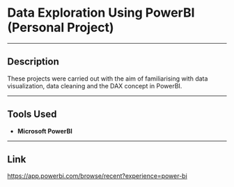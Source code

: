 # Data Exploration Using PowerBI (Personal Project)

---

## Description
These projects were carried out with the aim of familiarising with data visualization, data cleaning and the DAX concept in PowerBI.

---

## Tools Used
- **Microsoft PowerBI**

---

## Link
https://app.powerbi.com/browse/recent?experience=power-bi
